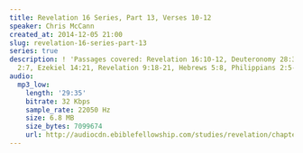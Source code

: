 ```yaml
---
title: Revelation 16 Series, Part 13, Verses 10-12
speaker: Chris McCann
created_at: 2014-12-05 21:00
slug: revelation-16-series-part-13
series: true
description: ! 'Passages covered: Revelation 16:10-12, Deuteronomy 28:35,59-61, Job
  2:7, Ezekiel 14:21, Revelation 9:18-21, Hebrews 5:8, Philippians 2:5-8.'
audio:
  mp3_low:
    length: '29:35'
    bitrate: 32 Kbps
    sample_rate: 22050 Hz
    size: 6.8 MB
    size_bytes: 7099674
    url: http://audiocdn.ebiblefellowship.com/studies/revelation/chapter-16/2014.12.05_McCann_-_Revelation_16_Series_Part_13.mp3
---
```

